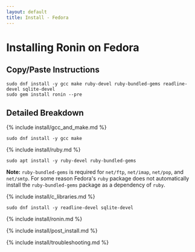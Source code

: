 ```yaml
---
layout: default
title: Install - Fedora
---
```


# Installing Ronin on Fedora

## Copy/Paste Instructions

```shell
sudo dnf install -y gcc make ruby-devel ruby-bundled-gems readline-devel sqlite-devel
sudo gem install ronin --pre
```

## Detailed Breakdown

{% include install/gcc_and_make.md %}

```shell
sudo dnf install -y gcc make
```

{% include install/ruby.md %}

```shell
sudo apt install -y ruby-devel ruby-bundled-gems
```

**Note:** `ruby-bundled-gems` is required for `net/ftp`, `net/imap`, `net/pop`, and `net/smtp`. For some reason Fedora's `ruby` package does not automatically
install the `ruby-bundled-gems` package as a dependency of `ruby`.

{% include install/c_libraries.md %}

```shell
sudo dnf install -y readline-devel sqlite-devel
```

{% include install/ronin.md %}

{% include install/post_install.md %}

{% include install/troubleshooting.md %}
